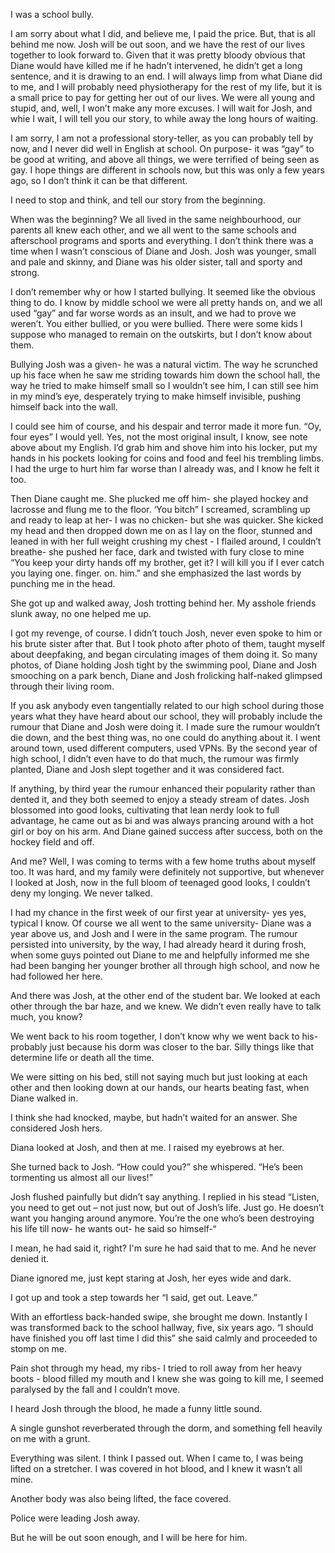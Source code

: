  

I was a school bully. 

I am sorry about what I did, and believe me, I paid the price. But, that is all behind me now. Josh will be out soon, and we have the rest of our lives together to look forward to. Given that it was pretty bloody obvious that Diane would have killed me if he hadn’t intervened, he didn’t get a long sentence, and it is drawing to an end. I will always limp from what Diane did to me, and I will probably need physiotherapy for the rest of my life, but it is a small price to pay for getting her out of our lives. We were all young and stupid, and, well, I won’t make any more excuses. I will wait for Josh, and whie I wait, I will tell you our story, to while away the long hours of waiting. 

I am sorry, I am not a professional story-teller, as you can probably tell by now, and I never did well in English at school. On purpose- it was “gay” to be good at writing, and above all things, we were terrified of being seen as gay. I hope things are different in schools now, but this was only a few years ago, so I don’t think it can be that different. 

I need to stop and think, and tell our story from the beginning. 

When was the beginning? We all lived in the same neighbourhood, our parents all knew each other, and we all went to the same schools and afterschool programs and sports and everything. I don’t think there was a time when I wasn’t conscious of Diane and Josh. Josh was younger, small and pale and skinny, and Diane was his older sister, tall and sporty and strong.  

I don’t remember why or how I started bullying. It seemed like the obvious thing to do. I know by middle school we were all pretty hands on, and we all used “gay” and far worse words as an insult, and we had to prove we weren’t. You either bullied, or you were bullied. There were some kids I suppose who managed to remain on the outskirts, but I don’t know about them. 

Bullying Josh was a given- he was a natural victim. The way he scrunched up his face when he saw me striding towards him down the school hall, the way he tried to make himself small so I wouldn’t see him, I can still see him in my mind’s eye, desperately trying to make himself invisible, pushing himself back into the wall. 

I could see him of course, and his despair and terror made it more fun. “Oy, four eyes” I would yell. Yes, not the most original insult, I know, see note above about my English. I’d grab him and shove him into his locker, put my hands in his pockets looking for coins and food and feel his trembling limbs. I had the urge to hurt him far worse than I already was, and I know he felt it too. 

Then Diane caught me. She plucked me off him- she played hockey and lacrosse and flung me to the floor. ‘You bitch” I screamed, scrambling up and ready to leap at her- I was no chicken- but she was quicker. She kicked my head and then dropped down me on as I lay on the floor, stunned and leaned in with her full weight crushing my chest - I flailed around, I couldn’t breathe- she pushed her face, dark and twisted with fury close to mine “You keep your dirty hands off my brother, get it? I will kill you if I ever catch you laying one. finger. on. him.” and she emphasized the last words by punching me in the head. 

She got up and walked away, Josh trotting behind her. My asshole friends slunk away, no one helped me up. 

I got my revenge, of course. I didn’t touch Josh, never even spoke to him or his brute sister after that. But I took photo after photo of them, taught myself about deepfaking, and began circulating images of them doing it. So many photos, of Diane holding Josh tight by the swimming pool, Diane and Josh smooching on a park bench, Diane and Josh frolicking half-naked glimpsed through their living room.

If you ask anybody even tangentially related to our high school during those years what they have heard about our school, they will probably include the rumour that Diane and Josh were doing it. I made sure the rumour wouldn’t die down, and the best thing was, no one could do anything about it. I went around town, used different computers, used VPNs. By the second year of high school, I didn’t even have to do that much, the rumour was firmly planted, Diane and Josh slept together and it was considered fact. 

If anything, by third year the rumour enhanced their popularity rather than dented it, and they both seemed to enjoy a steady stream of dates. Josh blossomed into good looks, cultivating that lean nerdy look to full advantage, he came out as bi and was always prancing around with a hot girl or boy on his arm. And Diane gained success after success, both on the hockey field and off.

And me? Well, I was coming to terms with a few home truths about myself too. It was hard, and my family were definitely not supportive, but whenever I looked at Josh, now in the full bloom of teenaged good looks, I couldn’t deny my longing. We never talked. 

I had my chance in the first week of our first year at university- yes yes, typical I know. Of course we all went to the same university- Diane was a year above us, and Josh and I were in the same program. The rumour persisted into university, by the way, I had already heard it during frosh, when some guys pointed out Diane to me and helpfully informed me she had been banging her younger brother all through high school, and now he had followed her here. 

And there was Josh, at the other end of the student bar. We looked at each other through the bar haze, and we knew. We didn’t even really have to talk much, you know? 

We went back to his room together, I don’t know why we went back to his- probably just because his dorm was closer to the bar. Silly things like that determine life or death all the time. 

We were sitting on his bed, still not saying much but just looking at each other and then looking down at our hands, our hearts beating fast, when Diane walked in. 

I think she had knocked, maybe, but hadn’t waited for an answer. She considered Josh hers. 

Diana looked at Josh, and then at me. I raised my eyebrows at her.

She turned back to Josh. “How could you?” she whispered. “He’s been tormenting us almost all our lives!”

Josh flushed painfully but didn’t say anything. I replied in his stead “Listen, you need to get out – not just now, but out of Josh’s life. Just go. He doesn’t want you hanging around anymore. You’re the one who’s been destroying his life till now- he wants out- he said so himself-“

I mean, he had said it, right? I'm sure he had said that to me. And he never denied it. 

Diane ignored me, just kept staring at Josh, her eyes wide and dark.

I got up and took a step towards her “I said, get out. Leave.”

With an effortless back-handed swipe, she brought me down. Instantly I was transformed back to the school hallway, five, six years ago. “I should have finished you off last time I did this” she said calmly and proceeded to stomp on me. 

Pain shot through my head, my ribs- I tried to roll away from her heavy boots - blood filled my mouth and I knew she was going to kill me, I seemed paralysed by the fall and I couldn’t move. 

I heard Josh through the blood, he made a funny little sound.

A single gunshot reverberated through the dorm, and something fell heavily on me with a grunt. 

Everything was silent. I think I passed out. When I came to, I was being lifted on a stretcher. I was covered in hot blood, and I knew it wasn’t all mine. 

Another body was also being lifted, the face covered. 

Police were leading Josh away. 

But he will be out soon enough, and I will be here for him.